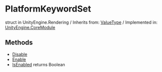# PlatformKeywordSet
struct in UnityEngine.Rendering
 / Inherits from: <a href="https://docs.unity3d.com/6000.0/Documentation/ScriptReference/ValueType.html">ValueType</a> / Implemented in: <a href="https://docs.unity3d.com/6000.0/Documentation/ScriptReference/UnityEngine.CoreModule.html">UnityEngine.CoreModule</a>
## Methods
- <a href="https://docs.unity3d.com/6000.0/Documentation/ScriptReference/PlatformKeywordSet.Disable.html">Disable</a>
- <a href="https://docs.unity3d.com/6000.0/Documentation/ScriptReference/PlatformKeywordSet.Enable.html">Enable</a>
- <a href="https://docs.unity3d.com/6000.0/Documentation/ScriptReference/PlatformKeywordSet.IsEnabled.html">IsEnabled</a> returns Boolean
